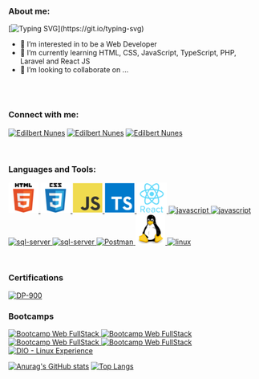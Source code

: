 <h3 align="left">About me:</h3>

[![Typing SVG](https://readme-typing-svg.herokuapp.com/?lines=+Hi+there+👋;I’m+Edilbert+Nunes;)](https://git.io/typing-svg)
- 👀 I’m interested in to be a Web Developer
- 🌱 I’m currently learning HTML, CSS, JavaScript, TypeScript, PHP, Laravel and React JS
- 💞️ I’m looking to collaborate on ...


<!---
edilbertnunes/edilbertnunes is a ✨ special ✨ repository because its `README.md` (this file) appears on your GitHub profile.
You can click the Preview link to take a look at your changes.
--->
<br>
<br>
<h3 align="left">Connect with me:</h3>
<p align="left">
<a href="https://www.linkedin.com/in/edilbertnunes/" target="blank"><img align="center" src="https://cdn.worldvectorlogo.com/logos/linkedin-icon-2.svg" alt="Edilbert Nunes" height="60" width="60" /></a>
<a href="https://www.instagram.com/edilbertnunes/" target="blank"><img align="center" src="https://cdn.worldvectorlogo.com/logos/instagram-2-1.svg" alt="Edilbert Nunes" height="60" width="60" /></a>
<a href="https://twitter.com/edilbertnunes" target="blank"><img align="center" src="https://cdn.worldvectorlogo.com/logos/twitter-3.svg" alt="Edilbert Nunes" height="60" width="60" /></a>
</p>
<br>
<h3 align="left">Languages and Tools:</h3>
<p align="left"> 
<a href="https://www.w3.org/html/" target="_blank"> <img src="https://raw.githubusercontent.com/devicons/devicon/master/icons/html5/html5-original-wordmark.svg" alt="html5" width="60" height="60"/> </a>
<a href="https://www.w3schools.com/css/" target="_blank"> <img src="https://raw.githubusercontent.com/devicons/devicon/master/icons/css3/css3-original-wordmark.svg" alt="css3" width="60" height="60"/> </a>
<a href="https://developer.mozilla.org/en-US/docs/Web/JavaScript" target="_blank"> <img src="https://raw.githubusercontent.com/devicons/devicon/master/icons/javascript/javascript-original.svg" alt="javascript" width="60" height="60"/> </a>
<a href="https://www.typescriptlang.org/" target="_blank"> <img src="https://raw.githubusercontent.com/devicons/devicon/master/icons/typescript/typescript-original.svg" alt="typescript" width="60" height="60"/> </a>
<a href="https://reactjs.org/" target="_blank"> <img src="https://raw.githubusercontent.com/devicons/devicon/master/icons/react/react-original-wordmark.svg" alt="react" width="60" height="60"/> </a>
<a href="https://www.php.net/" target="_blank"> <img src="https://cdn.worldvectorlogo.com/logos/php-1.svg" alt="javascript" width="60" height="60"/> </a>
<a href="https://laravel.com/" target="_blank"> <img src="https://cdn.worldvectorlogo.com/logos/laravel-2.svg" alt="javascript" width="60" height="60"/> </a>
<a href="https://docs.microsoft.com/pt-br/sql/t-sql/queries/queries?view=sql-server-ver15" target="_blank"> <img src="https://symbols.getvecta.com/stencil_28/61_sql-database-generic.90b41636a8.svg" alt="sql-server" width="60" height="60"/> </a>
<a href="https://git-scm.com/" target="_blank"> <img src="https://cdn.worldvectorlogo.com/logos/git-icon.svg" alt="sql-server" width="60" height="60"/> </a>
<a href="https://www.postman.com/" target="_blank"> <img src="https://cdn.worldvectorlogo.com/logos/postman.svg" alt="Postman" width="60" height="60"/> </a>
<a href="https://www.linux.org/" target="_blank"> <img src="https://raw.githubusercontent.com/devicons/devicon/master/icons/linux/linux-original.svg" alt="linux" width="60" height="60"/> </a>
<a href="https://www.debian.org/index.pt.html" target="_blank"> <img src="https://cdn.worldvectorlogo.com/logos/debian-openlogo.svg" alt="linux" width="60" height="60"/> </a> 
</p>
<br>
<h3 align="left">Certifications</h3>
<p align="left"> 
<a href="https://www.credly.com/badges/6a52c278-78bc-4a33-9ec6-967fd2915a90/linked_in?t=ra9zjl" target="_blank"> <img src="https://images.credly.com/size/340x340/images/70eb1e3f-d4de-4377-a062-b20fb29594ea/azure-data-fundamentals-600x600.png" alt="DP-900" width="80" height="80"/> </a> 
<br>
<h3 align="left">Bootcamps</h3>
<p align="left"> 
<a href="https://www.dio.me/bootcamp/take-blip-web-developer" target="_blank"> <img src="https://hermes.digitalinnovation.one/tracks/995e4a20-0e54-48e9-8e96-f3a581f32ebf.png" alt="Bootcamp Web FullStack" width="100" height="100"/> </a> 
<a href="https://www.dio.me/bootcamp/spread-fullstack-developer" target="_blank"> <img src="https://hermes.digitalinnovation.one/files/assets/1832e0d0-a8bf-499e-854f-6713e1f3602c.png" alt="Bootcamp Web FullStack" width="100" height="100"/> </a> 
<a href="https://www.igti.com.br/bootcamp/analista-de-banco-de-dados" target="_blank"> <img src="https://irp.cdn-website.com/dbd26f15/dms3rep/multi/iStock-1175558817--Convertido--17957ebe-8a6b9d12.svg" alt="Bootcamp Web FullStack" width="300" height="100"/> </a>
<a href="https://www.startse.com/" target="_blank"> <img src="https://media.discordapp.net/attachments/964223445699264572/984597754753994773/22.png" alt="Bootcamp Web FullStack" width="300" height="100"/> </a>
<a href="https://www.dio.me/bootcamp/linux-experience" target="_blank"> <img src="https://hermes.digitalinnovation.one/files/assets/7734a94e-e3a5-4c64-aac8-5edcbeb07348.png" alt="DIO - Linux Experience" width="300" height="100"/> </a>
  
  
 [![Anurag's GitHub stats](https://github-readme-stats.vercel.app/api?username=edilbertnunes&count_private=true&show_icons=true&hide=issues,contribs&theme=radical)](https://github.com/anuraghazra/github-readme-stats) 
  [![Top Langs](https://github-readme-stats.vercel.app/api/top-langs/?username=edilbertnunes&layout=compact&theme=radica)](https://github.com/anuraghazra/github-readme-stats)
